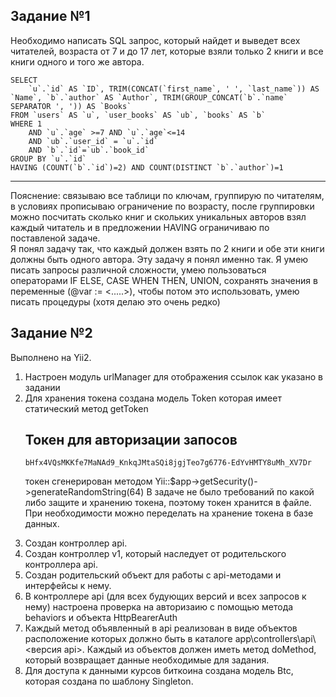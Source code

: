 Задание №1
--------------------------

Необходимо написать SQL запрос, который найдет и выведет всех читателей, возраста от 7 и до 17 лет, которые взяли только 2 книги и все книги одного и того же автора.

	SELECT
		`u`.`id` AS `ID`, TRIM(CONCAT(`first_name`, ' ', `last_name`)) AS `Name`, `b`.`author` AS `Author`, TRIM(GROUP_CONCAT(`b`.`name` SEPARATOR ', ')) AS `Books`
	FROM `users` AS `u`, `user_books` AS `ub`, `books` AS `b`
	WHERE 1
		AND `u`.`age` >=7 AND `u`.`age`<=14
		AND `ub`.`user_id` = `u`.`id`
		AND `b`.`id`=`ub`.`book_id`
	GROUP BY `u`.`id`
	HAVING (COUNT(`b`.`id`)=2) AND COUNT(DISTINCT `b`.`author`)=1
		
------------
Пояснение: связываю все таблици по ключам, группирую по читателям, в условиях прописываю ограничение по возрасту, после группировки можно посчитать сколько книг и скольких уникальных авторов взял каждый читатель и в предложении HAVING ограничиваю по поставленой задаче.
<br>Я понял задачу так, что каждый должен взять по 2 книги и обе эти книги должны быть одного автора. Эту задачу я понял именно так. Я умею писать запросы различной сложности, умею пользоваться операторами IF ELSE, CASE WHEN THEN, UNION, сохранять значения в переменные  (@var := <.....>), чтобы потом это использовать, умею писать процедуры (хотя делаю это очень редко)

Задание №2
--------------------------

Выполнено на Yii2. 
<ol>
<li>Настроен модуль urlManager для отображения ссылок как указано в задании</li>
<li>Для хранения токена создана модель Token которая имеет статический метод getToken</li>

Токен для авторизации запосов
---------

    bHfx4VQsMKKfe7MaNAd9_KnkqJMtaSQi8jgjTeo7g6776-EdYvHMTY8uMh_XV7Dr

токен сгенерирован методом Yii::$app->getSecurity()->generateRandomString(64)
В задаче не было требований по какой либо защите и хранению токена, поэтому токен хранится в файле. При необходимости можно переделать на хранение токена в базе данных.

<li>Создан контроллер api.</li>
<li>Создан контроллер v1, который наследует от родительского контроллера api.</li>
<li>Создан родительский объект для работы с api-методами и интерфейсы к нему.</li>
<li>В контроллере api (для всех будующих версий и всех запросов к нему) настроена проверка на авторизаию с помощью метода behaviors и объекта HttpBearerAuth</li>
<li>Каждый метод объявленный в api реализован в виде объектов расположение которых должно быть в каталоге app\controllers\api\<версия api>. Каждый из объектов должен иметь метод doMethod, который возвращает данные необходимые для задания.</li>
<li>Для доступа к данными курсов биткоина создана модель Btc, которая создана по шаблону Singleton.</li>
</ol>